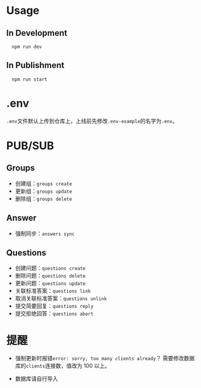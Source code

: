 # Usage

## In Development

```
  npm run dev
```

## In Publishment

```
  npm run start
```

# .env

`.env`文件默认上传到仓库上，上线前先修改`.env-example`的名字为`.env`。

# PUB/SUB

## Groups

 - 创建组：`groups create`
 - 更新组：`groups update`
 - 删除组：`groups delete`

## Answer

 - 强制同步：`answers sync`

## Questions

 - 创建问题：`questions create`
 - 删除问题：`questions delete`
 - 更新问题：`questions update`
 - 关联标准答案：`questions link`
 - 取消关联标准答案：`questions unlink`
 - 提交简要回复：`questions reply`
 - 提交拒绝回答：`questions abort`

# 提醒

  - 强制更新时报错`error: sorry, too many clients already`？
    需要修改数据库的`clients`连接数，值改为 100 以上。

  - 数据库请自行导入
